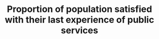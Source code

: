 ---
data_non_statistical: true
goal_meta_link: http://unstats.un.org/sdgs/files/metadata-compilation/Metadata-Goal-16.pdf
graph_title: Proportion of population satisfied with their last experience of public
  services
graph_type: line
has_metadata: true
indicator: 16.6.2
indicator_definition: The indicator is calculated as the number of respondents replying
  that they were satisfied or very satisfied with their last experience of accessing
  a public service divided by the total number of respondents. The data may be weighted
  to reflect the general population.
indicator_name: Proportion of population satisfied with their last experience of public
  services
indicator_sort_order: 16-06-02
indicator_variable: null
layout: indicator
national_geographical_coverage: United States
permalink: /16-6-2/
published: true
rationale_interpretation: In order to be effective and accountable, intuitions must
  be responsive to the needs of the population. This indicator will require the use
  of perception-based population surveys and will collect relevant data on the lived
  experience of individuals seeking access to and obtaining basic public services,
  such as health care, education, water and sanitation, as well as services provided
  by the police and judicial system.
reporting_status: notstarted
sdg_goal: 16
source_active_1: true
source_notes_1: null
source_title_1: null
target: Develop effective, accountable and transparent institutions at all levels.
target_id: '16.6'
title: Proportion of population satisfied with their last experience of public services
un_custodial_agency: UNDP
un_designated_tier: '3'
variable_description: null
variable_notes: null
---